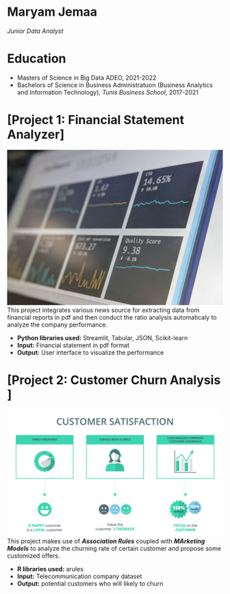 # Maryam Jemaa
*Junior Data Analyst*

# Education
* Masters of Science in Big Data ADEO, 2021-2022
* Bachelors of Science in Business Administratuon (Business Analytics and Information Technology), *Tunis Business School*, 2017-2021

# [Project 1: Financial Statement Analyzer]
![alt text](stephen-dawson-qwtCeJ5cLYs-unsplash.jpg)
This project integrates various news source for extracting data from financial reports in pdf and then conduct the ratio analysis automaticaly to analyze the company performance.
* **Python libraries used:** Streamlit, Tabular, JSON, Scikit-learn
* **Input:** Financial statement in pdf format
* **Output:** User interface to visualize the performance

# [Project 2: Customer Churn Analysis ]
![alt text](loyalty.jpg)
This project makes use of ***Association Rules***  coupled with ***MArketing Models*** to analyze the churning rate of certain customer and propose some customized offers.
* **R libraries used:** arules
* **Input:** Telecommunication company dataset
* **Output:** potential customers who will likely to churn
